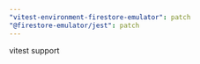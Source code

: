```yaml
---
"vitest-environment-firestore-emulator": patch
"@firestore-emulator/jest": patch
---
```


vitest support
